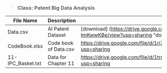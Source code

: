 > ### **Class: Patent Big Data Analysis**
|File Name|Description|URL|
|------------------|------------|----------------------------------|
|Data.csv|AI Patent Dataset|[download] (https://drive.google.com/file/d/10bQv-F1XOPXchXvV_ehIYHL-tmKwwKBe/view?usp=sharing "download dataset")|
|CodeBook.xlsx|Code book of Data.csv|https://drive.google.com/file/d/1ri7_0y0r6rDqIpEM9gHx-Dg14eJjbnUD/view?usp=sharing|
|11-IPC_Basket.txt|Data for Chapter 11|https://drive.google.com/file/d/1trmdK1O9MwIRQc3x6ED587G9w4yeYBRU/view?usp=sharing|
